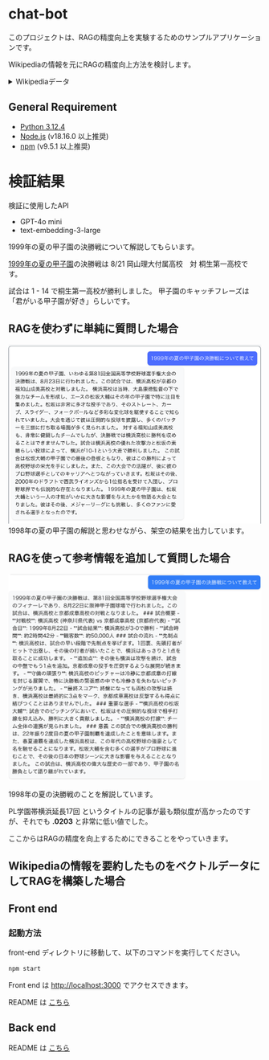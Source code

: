 # chat-bot

このプロジェクトは、RAGの精度向上を実験するためのサンプルアプリケーションです。

Wikipediaの情報を元にRAGの精度向上方法を検討します。

<details>
<summary>Wikipediaデータ</summary>

Wikipediaのデータダンプを取得したところ、圧縮状態で3.7GB,解凍後は15.8GBとなり、ローカル環境ではデータを扱うのが難しいため、
野球に関連する[データを個別取得](https://ja.wikipedia.org/wiki/%E7%89%B9%E5%88%A5:%E3%83%87%E3%83%BC%E3%82%BF%E6%9B%B8%E3%81%8D%E5%87%BA%E3%81%97)しました。

取得したデータは12MBほどで、プロ野球、メジャーリーグ、WBC、甲子園、など野球に関連する内容から、神話、土地情報、歴史、など様々な情報が含まれています。

</details>

## General Requirement

- [Python 3.12.4](https://www.python.org/downloads/release/python-3124/)
- [Node.js](https://nodejs.org/) (v18.16.0 以上推奨)
- [npm](https://www.npmjs.com/) (v9.5.1 以上推奨)

# 検証結果

検証に使用したAPI

- GPT-4o mini
- text-embedding-3-large

1999年の夏の甲子園の決勝戦について解説してもらいます。

[1999年の夏の甲子園](https://ja.wikipedia.org/wiki/%E7%AC%AC81%E5%9B%9E%E5%85%A8%E5%9B%BD%E9%AB%98%E7%AD%89%E5%AD%A6%E6%A0%A1%E9%87%8E%E7%90%83%E9%81%B8%E6%89%8B%E6%A8%A9%E5%A4%A7%E4%BC%9A)の決勝戦は 8/21 岡山理大付属高校　対 桐生第一高校です。

試合は 1 - 14 で桐生第一高校が勝利しました。
甲子園のキャッチフレーズは「君がいる甲子園が好き」らしいです。

## RAGを使わずに単純に質問した場合

![no rag](/images/no_rag.png)
1998年の夏の甲子園の解説と思わせながら、架空の結果を出力しています。

## RAGを使って参考情報を追加して質問した場合

![rag_1](/images/rag_1.png)

1998年の夏の決勝戦のことを解説しています。

PL学園帯横浜延長17回 というタイトルの記事が最も類似度が高かったのですが、それでも **.0203** と非常に低い値でした。

ここからはRAGの精度を向上するためにできることをやっていきます。

## Wikipediaの情報を要約したものをベクトルデータにしてRAGを構築した場合



## Front end

### 起動方法

front-end ディレクトリに移動して、以下のコマンドを実行してください。

``` sh
npm start
```

Front end は [http://localhost:3000](http://localhost:3000) でアクセスできます。

README は [こちら](front-end/README.md)

## Back end

README は [こちら](back-end/README.md)
